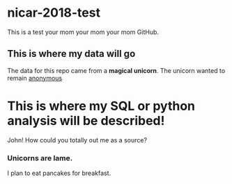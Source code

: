 # nicar-2018-test
This is a test your mom your mom your mom GitHub. 

## This is where my data will go 
The data for this repo came from a **magical unicorn**. The unicorn wanted to remain [anonymous](http://www.erinjmansfield.com) 

# This is where my SQL or python analysis will be described! 
John! How could you totally out me as a source? 


### Unicorns are lame. 
I plan to eat pancakes for breakfast. 
